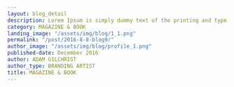 ```yaml
---
layout: blog_detail
description: Lorem Ipsum is simply dummy text of the printing and type setting industry. Dummy text of the...
category: MAGAZINE & BOOK
landing_image: "/assets/img/blog/1_1.png"
permalink: "/post/2016-8-8-blog9/"
author_image: "/assets/img/blog/profile_1.png"
published-date: December 2016
author: ADAM GILCHRIST
author_type: BRANDING ARTIST
title: MAGAZINE & BOOK
---
```


